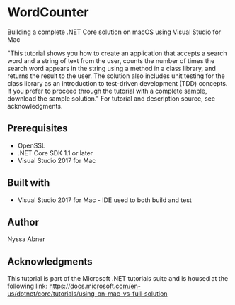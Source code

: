# WordCounter #

Building a complete .NET Core solution on macOS using Visual Studio for Mac

"This tutorial shows you how to create an application that accepts a search word and a string 
of text from the user, counts the number of times the search word appears in the string using 
a method in a class library, and returns the result to the user. The solution also includes unit 
testing for the class library as an introduction to test-driven development (TDD) concepts. If 
you prefer to proceed through the tutorial with a complete sample, download the sample solution." 
For tutorial and description source, see acknowledgments.

## Prerequisites ##
* OpenSSL 
* .NET Core SDK 1.1 or later
* Visual Studio 2017 for Mac

## Built with ##
* Visual Studio 2017 for Mac - IDE used to both build and test

## Author ##
Nyssa Abner

## Acknowledgments ##
This tutorial is part of the Microsoft .NET tutorials suite and is housed at the following link:
https://docs.microsoft.com/en-us/dotnet/core/tutorials/using-on-mac-vs-full-solution
